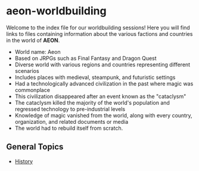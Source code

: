 # aeon-worldbuilding

Welcome to the index file for our worldbuilding sessions! Here you will find links to files containing information about the various factions and countries in the world of **AEON**.

- World name: Aeon
- Based on JRPGs such as Final Fantasy and Dragon Quest
- Diverse world with various regions and countries representing different scenarios
- Includes places with medieval, steampunk, and futuristic settings
- Had a technologically advanced civilization in the past where magic was commonplace
- This civilization disappeared after an event known as the "cataclysm"
- The cataclysm killed the majority of the world's population and regressed technology to pre-industrial levels
- Knowledge of magic vanished from the world, along with every country, organization, and related documents or media
- The world had to rebuild itself from scratch.

## General Topics

- [History](https://raw.githubusercontent.com/AlexSkylark/aeon-worldbuilding/master/general-topics/history.md)